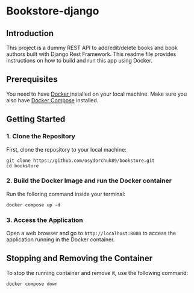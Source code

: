 # Bookstore-django

## Introduction

This project is a dummy REST API to add/edit/delete books and book authors built with Django Rest Framework. This readme file provides instructions on how to build and run this app using Docker.

## Prerequisites

You need to have [Docker ](https://docs.docker.com/get-docker/)installed on your local machine. Make sure you also have [Docker Compose](https://docs.docker.com/compose/install/) installed.

## Getting Started

### 1. Clone the Repository

First, clone the repository to your local machine:

```
git clone https://github.com/osydorchuk89/bookstore.git
cd bookstore
```

### 2. Build the Docker Image and run the Docker container

Run the folloring command inside your terminal:

```
docker compose up -d
```

### 3. Access the Application

Open a web browser and go to `http://localhost:8080` to access the application running in the Docker container.

## Stopping and Removing the Container

To stop the running container and remove it, use the following command:

```
docker compose down
```
